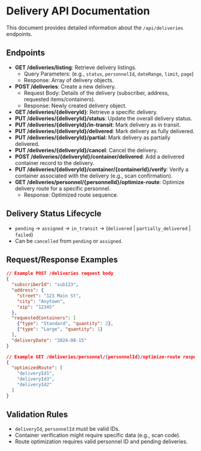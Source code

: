# Delivery API Documentation

This document provides detailed information about the `/api/deliveries` endpoints.

## Endpoints

*   **GET /deliveries/listing**: Retrieve delivery listings.
    *   Query Parameters: (e.g., `status`, `personnelId`, `dateRange`, `limit`, `page`)
    *   Response: Array of delivery objects.
*   **POST /deliveries**: Create a new delivery.
    *   Request Body: Details of the delivery (subscriber, address, requested items/containers).
    *   Response: Newly created delivery object.
*   **GET /deliveries/{deliveryId}**: Retrieve a specific delivery.
*   **PUT /deliveries/{deliveryId}/status**: Update the overall delivery status.
*   **PUT /deliveries/{deliveryId}/in-transit**: Mark delivery as in transit.
*   **PUT /deliveries/{deliveryId}/delivered**: Mark delivery as fully delivered.
*   **PUT /deliveries/{deliveryId}/partial**: Mark delivery as partially delivered.
*   **PUT /deliveries/{deliveryId}/cancel**: Cancel the delivery.
*   **POST /deliveries/{deliveryId}/container/delivered**: Add a delivered container record to the delivery.
*   **PUT /deliveries/{deliveryId}/container/{containerId}/verify**: Verify a container associated with the delivery (e.g., scan confirmation).
*   **GET /deliveries/personnel/{personnelId}/optimize-route**: Optimize delivery route for a specific personnel.
    *   Response: Optimized route sequence.

## Delivery Status Lifecycle

*   `pending` -> `assigned` -> `in_transit` -> (`delivered` | `partially_delivered` | `failed`)
*   Can be `cancelled` from `pending` or `assigned`.

## Request/Response Examples

```json
// Example POST /deliveries request body
{
  "subscriberId": "sub123",
  "address": {
    "street": "123 Main St",
    "city": "Anytown",
    "zip": "12345"
  },
  "requestedContainers": [
    {"type": "Standard", "quantity": 2},
    {"type": "Large", "quantity": 1}
  ],
  "deliveryDate": "2024-08-15"
}

// Example GET /deliveries/personnel/{personnelId}/optimize-route response
{
  "optimizedRoute": [
    "deliveryId1",
    "deliveryId3",
    "deliveryId2"
  ]
}
```

## Validation Rules

*   `deliveryId`, `personnelId` must be valid IDs.
*   Container verification might require specific data (e.g., scan code).
*   Route optimization requires valid personnel ID and pending deliveries. 